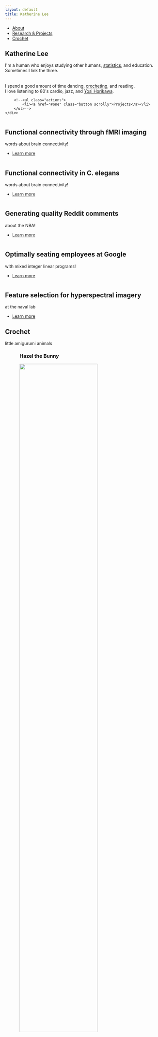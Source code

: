 ```yaml
---
layout: default
title: Katherine Lee
---
```


<!-- Sidebar -->
<section id="sidebar">
	<div class="inner">
		<nav>
			<ul>
				<li><a href="#intro">About</a></li>
				<li><a href="#one">Research & Projects</a></li>
				<li><a href="#two">Crochet</a></li>
			</ul>
		</nav>
	</div>
</section>

<!-- Wrapper -->
<div id="wrapper">

<!-- Intro -->
<section id="intro" class="wrapper style1 fullscreen fade-up">
	<div class="inner">
		<h1>Katherine Lee</h1>
		<p>I'm a human who enjoys studying other humans, <a href="#one">statistics</a>, and education. <br/>
		Sometimes I link the three. <br />
		<br/>
		<br/>
		I spend a good amount of time dancing, <a href="#two">crocheting</a>, and reading. <br/>
		I love listening to 80's cardio, jazz, and <a href="https://soundcloud.com/yosi-horikawa/bubbles">Yosi Horikawa</a>.</p>

		<!--<ul class="actions">
			<li><a href="#one" class="button scrolly">Projects</a></li>
		</ul>-->
	</div>
</section>

<!-- One -->
<section id="one" class="wrapper style2 spotlights">
	<section>
		<a href="#" class="image"><img src="images/pic01.jpg" alt="" data-position="center center" /></a>
		<div class="content">
			<div class="inner">
				<h2>Functional connectivity through fMRI imaging</h2>
				<p>words about brain connectivity!</p>
				<ul class="actions">
					<li><a href="#" class="button">Learn more</a></li>
				</ul>
			</div>
		</div>
	</section>
	<section>
		<a href="#" class="image"><img src="images/pic01.jpg" alt="" data-position="center center" /></a>
		<div class="content">
			<div class="inner">
				<h2>Functional connectivity in C. elegans</h2>
				<p>words about brain connectivity!</p>
				<ul class="actions">
					<li><a href="celegans.html" class="button">Learn more</a></li>
				</ul>
			</div>
		</div>
	</section>
	<section>
		<a href="#" class="image"><img src="images/pic01.jpg" alt="" data-position="center center" /></a>
		<div class="content">
			<div class="inner">
				<h2>Generating quality Reddit comments</h2>
				<p>about the NBA!</p>
				<ul class="actions">
					<li><a href="#" class="button">Learn more</a></li>
				</ul>
			</div>
		</div>
	</section>
	<section>
		<a href="#" class="image"><img src="images/pic01.jpg" alt="" data-position="center center" /></a>
		<div class="content">
			<div class="inner">
				<h2>Optimally seating employees at Google</h2>
				<p>with mixed integer linear programs!</p>
				<ul class="actions">
					<li><a href="#" class="button">Learn more</a></li>
				</ul>
			</div>
		</div>
	</section>
	<section>
		<a href="#" class="image"><img src="images/pic01.jpg" alt="" data-position="center center" /></a>
		<div class="content">
			<div class="inner">
				<h2>Feature selection for hyperspectral imagery</h2>
				<p>at the naval lab</p>
				<ul class="actions">
					<li><a href="#" class="button">Learn more</a></li>
				</ul>
			</div>
		</div>
	</section>
</section>

<!-- Two -->
<section id="two" class="wrapper style3 fade-up fullscreen">
	<div class="inner">
		<h2>Crochet</h2>
		<p>little amigurumi animals</p>
		<div class="features">
			<section style="padding-left: 48px;">
				<h3>Hazel the Bunny</h3>
				<img src="images/hazel.JPG" alt="" data-position="center center" width="75%"/>
			</section>
			<section style="padding-left: 48px;">
				<h3>Arthur the Elephant</h3>
				<p></p>
			</section>
		</div>
		<div height='100px'>
		</div>
	</div>
</section>

